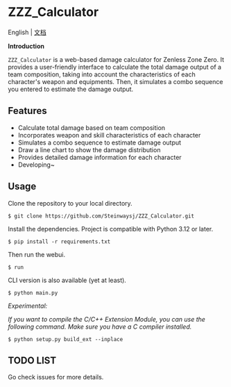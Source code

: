 # ZZZ_Calculator

English | [文档](README_CN.md)

**Introduction**

`ZZZ_Calculator` is a web-based damage calculator for Zenless Zone Zero. It provides a user-friendly interface to calculate the total damage output of a team composition, taking into account the characteristics of each character's weapon and equipments. Then, it simulates a combo sequence you entered to estimate the damage output.

## Features

- Calculate total damage based on team composition
- Incorporates weapon and skill characteristics of each character
- Simulates a combo sequence to estimate damage output
- Draw a line chart to show the damage distribution
- Provides detailed damage information for each character
- Developing~

## Usage

Clone the repository to your local directory.

```
$ git clone https://github.com/Steinwaysj/ZZZ_Calculator.git
```

Install the dependencies. Project is compatible with Python 3.12 or later.

```
$ pip install -r requirements.txt
```

Then run the webui.

```
$ run
```

CLI version is also available (yet at least).

```
$ python main.py
```

*Experimental:*

*If you want to compile the C/C++ Extension Module, you can use the following command.
Make sure you have a C compiler installed.*

```
$ python setup.py build_ext --inplace
```

## TODO LIST

Go check issues for more details.
